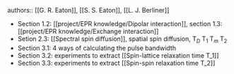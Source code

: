 authors:: [[G. R. Eaton]], [[S. S. Eaton]], [[L. J. Berliner]]

- Section 1.2: [[project/EPR knowledge/Dipolar interaction]], section 1.3: [[project/EPR knowledge/Exchange interaction]]
- Setion 2.3: [[Spectral spin diffusion]], spatial spin diffusion, T$_D$ T$_1$ T$_m$ T$_2$
- Section 3.1: 4 ways of calculating the pulse bandwidth
- Section 3.2: experiments to extract [[Spin-lattice relaxation time T_1]]
- Section 3.3: experiments to extract [[Spin-spin relaxation time T_2]]